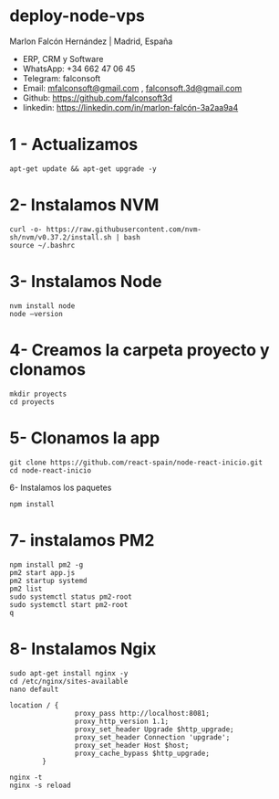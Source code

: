 # deploy-node-vps

Marlon Falcón Hernández | Madrid, España
- ERP, CRM y Software
- WhatsApp: +34 662 47 06 45
- Telegram: falconsoft
- Email: mfalconsoft@gmail.com , falconsoft.3d@gmail.com
- Github: https://github.com/falconsoft3d
- linkedin: https://linkedin.com/in/marlon-falcón-3a2aa9a4


# 1 - Actualizamos
```
apt-get update && apt-get upgrade -y
```

# 2- Instalamos  NVM
```
curl -o- https://raw.githubusercontent.com/nvm-sh/nvm/v0.37.2/install.sh | bash
source ~/.bashrc
```

# 3- Instalamos Node
```
nvm install node
node —version
```

# 4- Creamos la carpeta proyecto y clonamos
```
mkdir proyects
cd proyects
```

# 5- Clonamos la app
```
git clone https://github.com/react-spain/node-react-inicio.git
cd node-react-inicio
```

6- Instalamos los paquetes
```
npm install
```

# 7- instalamos PM2 
```
npm install pm2 -g
pm2 start app.js
pm2 startup systemd
pm2 list
sudo systemctl status pm2-root
sudo systemctl start pm2-root
q
```
# 8- Instalamos Ngix
```
sudo apt-get install nginx -y
cd /etc/nginx/sites-available
nano default
```

```
location / {
                proxy_pass http://localhost:8081;
                proxy_http_version 1.1;
                proxy_set_header Upgrade $http_upgrade;
                proxy_set_header Connection 'upgrade';
                proxy_set_header Host $host;
                proxy_cache_bypass $http_upgrade;
        }
```
```
nginx -t
nginx -s reload
```

